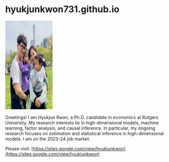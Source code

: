 # hyukjunkwon731.github.io

<img src="https://github.com/HyukjunKwon731/hyukjunkwon731.github.io/blob/main/family.jpg" width="150" height="280">

Greetings! I am Hyukjun Kwon, a Ph.D. candidate in economics at Rutgers University. My research interests lie in high-dimensional models, machine learning, factor analysis, and causal inference. In particular, my ongoing research focuses on estimation and statistical inference in high-dimensional models. I am on the 2023-24 job market.

Please visit: [https://sites.google.com/view/hyukjunkwon](https://sites.google.com/view/hyukjunkwon)

